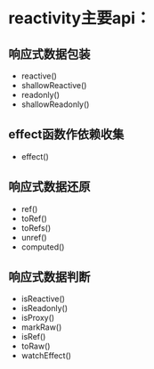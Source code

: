 # reactivity主要api：

## 响应式数据包装
- reactive()
- shallowReactive()
- readonly()
- shallowReadonly()

## effect函数作依赖收集
- effect()

## 响应式数据还原
- ref()
- toRef()
- toRefs()
- unref()
- computed()


## 响应式数据判断
- isReactive()
- isReadonly()
- isProxy()
- markRaw()
- isRef()
- toRaw()
- watchEffect()
